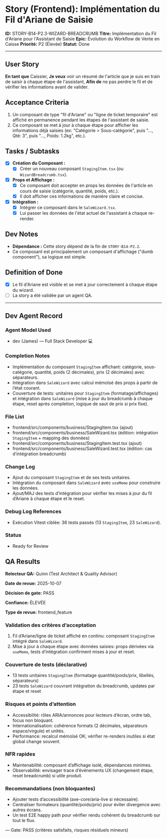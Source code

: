 # Story (Frontend): Implémentation du Fil d'Ariane de Saisie

**ID:** STORY-B14-P2.3-WIZARD-BREADCRUMB
**Titre:** Implémentation du Fil d'Ariane pour l'Assistant de Saisie
**Epic:** Évolution du Workflow de Vente en Caisse
**Priorité:** P2 (Élevée)
**Statut:** Done

---

## User Story

**En tant que** Caissier,
**Je veux** voir un résumé de l'article que je suis en train de saisir à chaque étape de l'assistant,
**Afin de** ne pas perdre le fil et de vérifier les informations avant de valider.

## Acceptance Criteria

1.  Un composant de type "fil d'Ariane" ou "ligne de ticket temporaire" est affiché en permanence pendant les étapes de l'assistant de saisie.
2.  Ce composant se met à jour à chaque étape pour afficher les informations déjà saisies (ex: "Catégorie > Sous-catégorie", puis "..., Qté: 3", puis "..., Poids: 1.2kg", etc.).

## Tasks / Subtasks

- [x] **Création du Composant :**
    - [x] Créer un nouveau composant `StagingItem.tsx` (ou `WizardBreadcrumb.tsx`).
- [x] **Props et Affichage :**
    - [x] Ce composant doit accepter en props les données de l'article en cours de saisie (catégorie, quantité, poids, etc.).
    - [x] Il doit afficher ces informations de manière claire et concise.
- [x] **Intégration :**
    - [x] Intégrer ce composant dans le `SaleWizard.tsx`.
    - [x] Lui passer les données de l'état actuel de l'assistant à chaque re-render.

## Dev Notes

-   **Dépendance :** Cette story dépend de la fin de `STORY-B14-P2.2`.
-   Ce composant est principalement un composant d'affichage ("dumb component"), sa logique est simple.

## Definition of Done

- [x] Le fil d'Ariane est visible et se met à jour correctement à chaque étape du wizard.
- [ ] La story a été validée par un agent QA.

---

## Dev Agent Record

### Agent Model Used
- dev (James) — Full Stack Developer 💻

### Completion Notes
- Implémentation du composant `StagingItem` affichant: catégorie, sous-catégorie, quantité, poids (2 décimales), prix (2 décimales) avec séparateurs.
- Intégration dans `SaleWizard` avec calcul mémoïsé des props à partir de l’état courant.
- Couverture de tests: unitaires pour `StagingItem` (formatage/affichages) et intégration dans `SaleWizard` (mise à jour du breadcrumb à chaque étape, reset après completion, logique de saut de prix si prix fixe).

### File List
- frontend/src/components/business/StagingItem.tsx (ajout)
- frontend/src/components/business/SaleWizard.tsx (édition: intégration `StagingItem` + mapping des données)
- frontend/src/components/business/StagingItem.test.tsx (ajout)
- frontend/src/components/business/SaleWizard.test.tsx (édition: cas d’intégration breadcrumb)

### Change Log
- Ajout du composant `StagingItem` et de ses tests unitaires.
- Intégration du composant dans `SaleWizard` avec `useMemo` pour construire les données.
- Ajout/MAJ des tests d’intégration pour vérifier les mises à jour du fil d’Ariane à chaque étape et le reset.

### Debug Log References
- Exécution Vitest ciblée: 36 tests passés (13 `StagingItem`, 23 `SaleWizard`).

### Status
- Ready for Review

## QA Results

**Relecteur QA:** Quinn (Test Architect & Quality Advisor)

**Date de revue:** 2025-10-07

**Décision de gate:** PASS

**Confiance:** ÉLEVÉE

**Type de revue:** frontend_feature

### Validation des critères d’acceptation
1. Fil d’Ariane/ligne de ticket affiché en continu: composant `StagingItem` intégré dans `SaleWizard`.
2. Mise à jour à chaque étape avec données saisies: props dérivées via `useMemo`, tests d’intégration confirment mises à jour et reset.

### Couverture de tests (déclarative)
- 13 tests unitaires `StagingItem` (formatage quantité/poids/prix, libellés, séparateurs)
- 23 tests `SaleWizard` couvrant intégration du breadcrumb, updates par étape et reset

### Risques et points d’attention
- Accessibilité: rôles ARIA/annonces pour lecteurs d’écran, ordre tab, focus non bloquant.
- Internationalisation: cohérence formats (2 décimales, séparateurs espace/virgule) et unités.
- Performance: recalcul mémoïsé OK; vérifier re-renders inutiles si état global change souvent.

### NFR rapides
- Maintenabilité: composant d’affichage isolé, dépendances minimes.
- Observabilité: envisager trace d’événements UX (changement étape, reset breadcrumb) si utile produit.

### Recommandations (non bloquantes)
- Ajouter tests d’accessibilité (axe-core/aria-live si nécessaire).
- Centraliser formateurs (quantité/poids/prix) pour éviter divergence avec autres écrans.
- Un test E2E happy path pour vérifier rendu cohérent du breadcrumb sur tout le flux.

— Gate: PASS (critères satisfaits, risques résiduels mineurs)